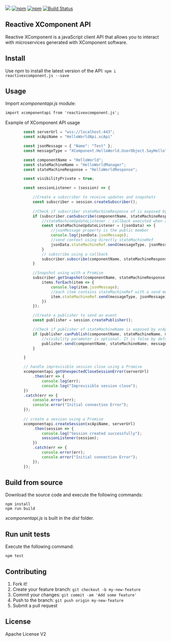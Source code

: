 [![](http://slack.xcomponent.com/badge.svg)](http://slack.xcomponent.com/)
[![npm](https://img.shields.io/npm/v/reactivexcomponent.js.svg)](https://www.npmjs.com/package/reactivexcomponent.js)
[![npm](https://img.shields.io/npm/dt/reactivexcomponent.js.svg)](https://www.npmjs.com/package/reactivexcomponent.js)
[![Build Status](https://travis-ci.org/xcomponent/ReactiveXComponent.js.svg?branch=master)](https://travis-ci.org/xcomponent/ReactiveXComponent.js)

## Reactive XComponent API
Reactive XComponent is a javaScript client API that allows you to interact with microservices generated with XComponent software.

## Install
Use npm to install the latest version of the API:
``` npm i reactivexcomponent.js --save ```

## Usage
Import *xcomponentapi.js* module:
```html
import xcomponentapi from 'reactivexcomponent.js';
```

Example of XComponent API usage
```js
        const serverUrl = "wss://localhost:443";
        const xcApiName = "HelloWorldApi.xcApi"

        const jsonMessage = { "Name": "Test" };
        const messageType = "XComponent.HelloWorld.UserObject.SayHello";

        const componentName = "HelloWorld";
        const stateMachineName = "HelloWorldManager";
        const stateMachineResponse = "HelloWorldResponse";

        const visibilityPrivate = true;

        const sessionListener = (session) => {

            //Create a subscriber to receive updates and snapshots
            const subscriber = session.createSubscriber();
            
            //Check if subscriber stateMachineResponse of is exposed by xcApi
            if (subscriber.canSubscribe(componentName, stateMachineResponse)) {
                //stateMachineUpdateListener : callback executed when a message is received by the subscribed stateMachine
                const stateMachineUpdateListener = (jsonData) => {
                    //jsonMessage property is the public member
                    console.log(jsonData.jsonMessage);
                    //send context using directly stateMachineRef
                    jsonData.stateMachineRef.send(messageType, jsonMessage);
                }       
                // subscribe using a callback                
                subscriber.subscribe(componentName, stateMachineResponse, stateMachineUpdateListener);  
            }

            //Snapshot using with a Promise
            subscriber.getSnapshot(componentName, stateMachineResponse).then(items => {
                items.forEach(item => {
                    console.log(item.jsonMessage);
                    //each item contains stateMachineRef with a send method to publish an event to an instance                    
                    item.stateMachineRef.send(messageType, jsonMessage);
                })
            });

            //Create a publisher to send an event
            const publisher = session.createPublisher(); 

            //Check if publisher of stateMachineName is exposed by xcApi
            if (publisher.canPublish(componentName, stateMachineName, messageType1)) {
                //visibility parameter is optional. It is false by default.
                publisher.send(componentName, stateMachineName, messageType1, jsonMessage, visibilityPrivate);
            } 

        }

        // handle imprevisible session close using a Promise
        xcomponentapi.getUnexpectedCloseSessionError(serverUrl)
            .then(err => {
                console.log(err);                
                console.log("Imprevisible session close");        
        })
        .catch(err => {
            console.error(err);
            console.error("Initial connection Error");
        });
        
        // create a session using a Promise
        xcomponentapi.createSession(xcApiName, serverUrl)
            .then(session => {
                console.log("Session created successfully");                        
                sessionListener(session);
            })
            .catch(err => {
                console.error(err);
                console.error("Initial connection Error");
            });
        });        

```

## Build from source
Download the source code and execute the following commands:
``` 
npm install
npm run build    
```
*xcomponentapi.js* is built in the *dist* folder. 

## Run unit tests
Execute the following command:
``` 
npm test        
```

## Contributing
1. Fork it!
2. Create your feature branch: `git checkout -b my-new-feature`
3. Commit your changes: `git commit -am 'Add some feature'`
4. Push to the branch: `git push origin my-new-feature`
5. Submit a pull request

## License
Apache License V2

